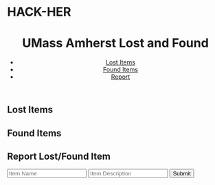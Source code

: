 # HACK-HER
<!DOCTYPE html>
<html lang="en">
<head>
  <meta charset="UTF-8">
  <meta name="viewport" content="width=device-width, initial-scale=1.0">
  <title>Lost and Found</title>
  <link rel="stylesheet" href="styles.css">
</head>
<body>
  <header>
    <h1>UMass Amherst Lost and Found</h1>
    <nav>
      <ul>
        <li><a href="#lost-items">Lost Items</a></li>
        <li><a href="#found-items">Found Items</a></li>
        <li><a href="#report">Report</a></li>
      </ul>
    </nav>
  </header>
  <main>
    <section id="lost-items">
      <h2>Lost Items</h2>
      <div id="lost-items-list"></div>
    </section>
    <section id="found-items">
      <h2>Found Items</h2>
      <div id="found-items-list"></div>
    </section>
    <section id="report">
      <h2>Report Lost/Found Item</h2>
      <form id="report-form">
        <input type="text" id="item-name" placeholder="Item Name" required>
        <input type="text" id="item-description" placeholder="Item Description" required>
        <button type="submit">Submit</button>
      </form>
    </section>
  </main>
  <script src="script.js"></script>
</body>
</html>
